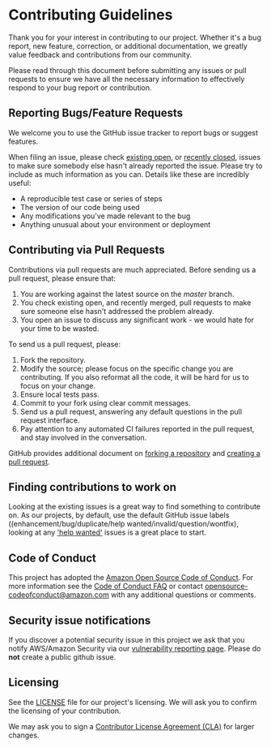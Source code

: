 # Contributing Guidelines

Thank you for your interest in contributing to our project. Whether it's a bug report, new feature, correction, or
additional documentation, we greatly value feedback and contributions from our community.

Please read through this document before submitting any issues or pull requests to ensure we have all the necessary
information to effectively respond to your bug report or contribution.

## Reporting Bugs/Feature Requests

We welcome you to use the GitHub issue tracker to report bugs or suggest features.

When filing an issue, please check [existing open](https://github.com/ajaxorg/ace-builds/issues),
or [recently closed](https://github.com/ajaxorg/ace-builds/issues?utf8=%E2%9C%93&q=is%3Aissue%20is%3Aclosed%20), issues
to make sure somebody else hasn't already reported the issue. Please try to include as much information as you can.
Details like these are incredibly useful:

* A reproducible test case or series of steps
* The version of our code being used
* Any modifications you've made relevant to the bug
* Anything unusual about your environment or deployment

## Contributing via Pull Requests

Contributions via pull requests are much appreciated. Before sending us a pull request, please ensure that:

1. You are working against the latest source on the *master* branch.
2. You check existing open, and recently merged, pull requests to make sure someone else hasn't addressed the problem
   already.
3. You open an issue to discuss any significant work - we would hate for your time to be wasted.

To send us a pull request, please:

1. Fork the repository.
2. Modify the source; please focus on the specific change you are contributing. If you also reformat all the code, it
   will be hard for us to focus on your change.
3. Ensure local tests pass.
4. Commit to your fork using clear commit messages.
5. Send us a pull request, answering any default questions in the pull request interface.
6. Pay attention to any automated CI failures reported in the pull request, and stay involved in the conversation.

GitHub provides additional document on [forking a repository](https://help.github.com/articles/fork-a-repo/) and
[creating a pull request](https://help.github.com/articles/creating-a-pull-request/).

## Finding contributions to work on

Looking at the existing issues is a great way to find something to contribute on. As our projects, by default, use the
default GitHub issue labels ((enhancement/bug/duplicate/help wanted/invalid/question/wontfix), looking at
any ['help wanted'](https://github.com/ajaxorg/ace-builds/labels/help%20wanted) issues is a great place to start.

## Code of Conduct

This project has adopted the [Amazon Open Source Code of Conduct](https://aws.github.io/code-of-conduct). For more
information see the [Code of Conduct FAQ](https://aws.github.io/code-of-conduct-faq) or contact
opensource-codeofconduct@amazon.com with any additional questions or comments.

## Security issue notifications

If you discover a potential security issue in this project we ask that you notify AWS/Amazon Security via
our [vulnerability reporting page](http://aws.amazon.com/security/vulnerability-reporting/). Please do **not** create a
public github issue.

## Licensing

See the [LICENSE](https://github.com/ajaxorg/ace-builds/blob/master/LICENSE) file for our project's licensing. We will
ask you to confirm the licensing of your contribution.

We may ask you to sign
a [Contributor License Agreement (CLA)](http://en.wikipedia.org/wiki/Contributor_License_Agreement) for larger changes.
